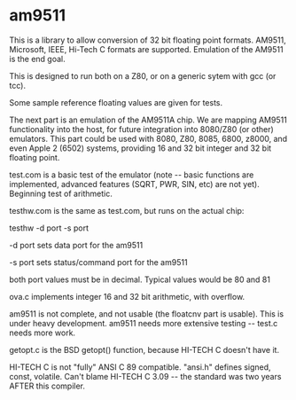 # am9511
This is a library to allow conversion of 32 bit floating point formats. AM9511,
Microsoft, IEEE, Hi-Tech C formats are supported. Emulation of the AM9511 is the
end goal.

This is designed to run both on a Z80, or on a generic sytem with gcc (or tcc).

Some sample reference floating values are given for tests.

The next part is an emulation of the AM9511A chip. We are mapping AM9511
functionality into the host, for future integration into 8080/Z80 (or other)
emulators. This part could be used with 8080, Z80, 8085, 6800, z8000, and even
Apple 2 (6502) systems, providing 16 and 32 bit integer and 32 bit floating
point.

test.com is a basic test of the emulator (note -- basic functions are implemented,
advanced features (SQRT, PWR, SIN, etc) are not yet). Beginning test of arithmetic.

testhw.com is the same as test.com, but runs on the actual chip:

testhw -d port -s port

-d port sets data port for the am9511

-s port sets status/command port for the am9511

both port values must be in decimal. Typical values would be 80 and 81

ova.c implements integer 16 and 32 bit arithmetic, with overflow.

am9511 is not complete, and not usable (the floatcnv part is usable). This
is under heavy development. am9511 needs more extensive testing -- test.c
needs more work.

getopt.c is the BSD getopt() function, because HI-TECH C doesn't have it.

HI-TECH C is not "fully" ANSI C 89 compatible. "ansi.h" defines signed,
const, volatile. Can't blame HI-TECH C 3.09 -- the standard was two years
AFTER this compiler.
